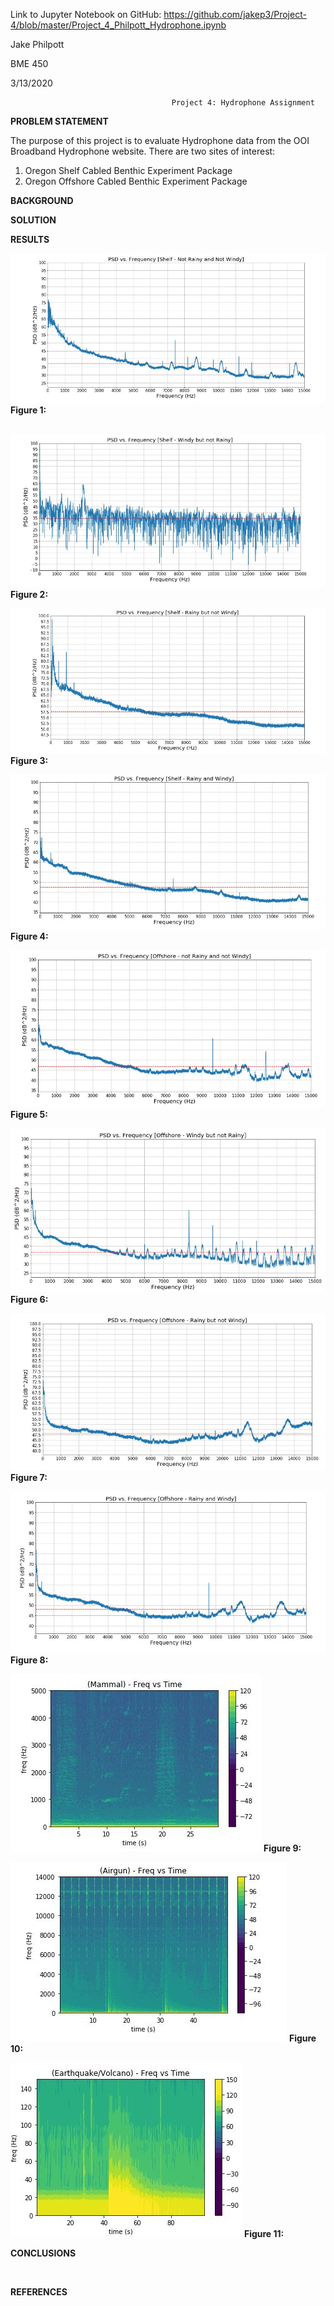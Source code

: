 
Link to Jupyter Notebook on GitHub:
https://github.com/jakep3/Project-4/blob/master/Project_4_Philpott_Hydrophone.ipynb

Jake Philpott

BME 450

3/13/2020

                                        Project 4: Hydrophone Assignment

__PROBLEM STATEMENT__ 

The purpose of this project is to evaluate Hydrophone data from the OOI Broadband Hydrophone website. There are two sites of interest:
  1.	Oregon Shelf Cabled Benthic Experiment Package
  2.	Oregon Offshore Cabled Benthic Experiment Package
 



__BACKGROUND__ 





__SOLUTION__




__RESULTS__



![](1.JPG)
__Figure 1:__ 

 
 ![](2.JPG)
__Figure 2:__ 


![](3.JPG)
__Figure 3:__ 


![](4.JPG)
__Figure 4:__ 


![](5.JPG)
__Figure 5:__ 


![](6.JPG)
__Figure 6:__ 


![](7.JPG)
__Figure 7:__ 


![](8.JPG)
__Figure 8:__ 


![](9.JPG)
__Figure 9:__ 


![](10.JPG)
__Figure 10:__ 


![](11.JPG)
__Figure 11:__ 
 
__CONCLUSIONS__ 

 
 
__REFERENCES__
